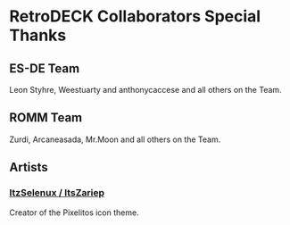 # RetroDECK Collaborators Special Thanks

## ES-DE Team

Leon Styhre, Weestuarty and anthonycaccese and all others on the Team.

## ROMM Team

Zurdi, Arcaneasada, Mr.Moon and all others on the Team.

## Artists

### [ItzSelenux / ItsZariep](https://github.com/ItzSelenux/)

Creator of the Pixelitos icon theme.
